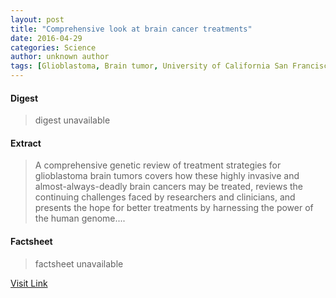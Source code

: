 ```yaml
---
layout: post
title: "Comprehensive look at brain cancer treatments"
date: 2016-04-29
categories: Science
author: unknown author
tags: [Glioblastoma, Brain tumor, University of California San Francisco, Health, Health care, Cancer, Biology, Neoplasms, Health sciences, Medicine, Medical specialties, Diseases and disorders, Clinical medicine]
---
```



#### Digest
>digest unavailable

#### Extract
>A comprehensive genetic review of treatment strategies for glioblastoma brain tumors covers how these highly invasive and almost-always-deadly brain cancers may be treated, reviews the continuing challenges faced by researchers and clinicians, and presents the hope for better treatments by harnessing the power of the human genome....

#### Factsheet
>factsheet unavailable

[Visit Link](http://feeds.sciencedaily.com/~r/sciencedaily/~3/UimffJo57f0/150501182114.htm)


